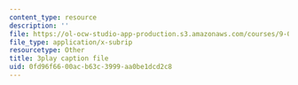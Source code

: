 ```yaml
---
content_type: resource
description: ''
file: https://ol-ocw-studio-app-production.s3.amazonaws.com/courses/9-00sc-introduction-to-psychology-fall-2011/0fd96f6600acb63c3999aa0be1dcd2c8_Qw4SkvZ03cc.srt
file_type: application/x-subrip
resourcetype: Other
title: 3play caption file
uid: 0fd96f66-00ac-b63c-3999-aa0be1dcd2c8
---
```

